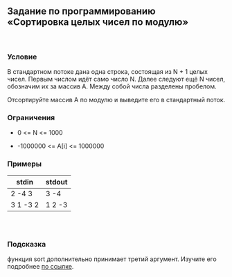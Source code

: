 Задание по программированию<br>«Сортировка целых чисел по модулю»
-----------------------------------------------------------------

 

### Условие

В стандартном потоке дана одна строка, состоящая из N + 1 целых чисел. Первым
числом идёт само число N. Далее следуют ещё N чисел, обозначим их за массив A.
Между собой числа разделены пробелом.

Отсортируйте массив А по модулю и выведите его в стандартный поток.

### Ограничения

-   0 \<= N \<= 1000

-   \-1000000 \<= A[i] \<= 1000000

### Примеры

| stdin     | stdout |
|-----------|--------|
| 2 -4 3    | 3 -4   |
| 3 1 -3 2  | 1 2 -3 |

###  

### Подсказка

функция sort дополнительно принимает третий аргумент. Изучите его подробнее [по
ссылке](http://www.cplusplus.com/reference/algorithm/sort/?kw=sort).
